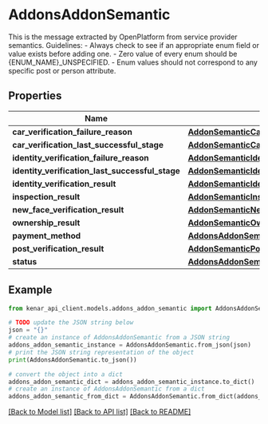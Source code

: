 # AddonsAddonSemantic

This is the message extracted by OpenPlatform from service provider semantics. Guidelines:  - Always check to see if an appropriate enum field or value exists before  adding one.  - Zero value of every enum should be {ENUM_NAME}_UNSPECIFIED.  - Enum values should not correspond to any specific post or person  attribute.

## Properties

Name | Type | Description | Notes
------------ | ------------- | ------------- | -------------
**car_verification_failure_reason** | [**AddonSemanticCarVerificationStage**](AddonSemanticCarVerificationStage.md) |  | [optional] 
**car_verification_last_successful_stage** | [**AddonSemanticCarVerificationStage**](AddonSemanticCarVerificationStage.md) |  | [optional] 
**identity_verification_failure_reason** | [**AddonSemanticIdentityVerificationStage**](AddonSemanticIdentityVerificationStage.md) |  | [optional] 
**identity_verification_last_successful_stage** | [**AddonSemanticIdentityVerificationStage**](AddonSemanticIdentityVerificationStage.md) |  | [optional] 
**identity_verification_result** | [**AddonSemanticIdentityVerificationResult**](AddonSemanticIdentityVerificationResult.md) |  | [optional] 
**inspection_result** | [**AddonSemanticInspectionResult**](AddonSemanticInspectionResult.md) |  | [optional] 
**new_face_verification_result** | [**AddonSemanticNewFaceVerificationResult**](AddonSemanticNewFaceVerificationResult.md) |  | [optional] 
**ownership_result** | [**AddonSemanticOwnershipResult**](AddonSemanticOwnershipResult.md) |  | [optional] 
**payment_method** | [**AddonsAddonSemanticPaymentMethod**](AddonsAddonSemanticPaymentMethod.md) |  | [optional] 
**post_verification_result** | [**AddonSemanticPostVerificationResult**](AddonSemanticPostVerificationResult.md) |  | [optional] 
**status** | [**AddonsAddonSemanticStatus**](AddonsAddonSemanticStatus.md) |  | [optional] 

## Example

```python
from kenar_api_client.models.addons_addon_semantic import AddonsAddonSemantic

# TODO update the JSON string below
json = "{}"
# create an instance of AddonsAddonSemantic from a JSON string
addons_addon_semantic_instance = AddonsAddonSemantic.from_json(json)
# print the JSON string representation of the object
print(AddonsAddonSemantic.to_json())

# convert the object into a dict
addons_addon_semantic_dict = addons_addon_semantic_instance.to_dict()
# create an instance of AddonsAddonSemantic from a dict
addons_addon_semantic_from_dict = AddonsAddonSemantic.from_dict(addons_addon_semantic_dict)
```
[[Back to Model list]](../README.md#documentation-for-models) [[Back to API list]](../README.md#documentation-for-api-endpoints) [[Back to README]](../README.md)


